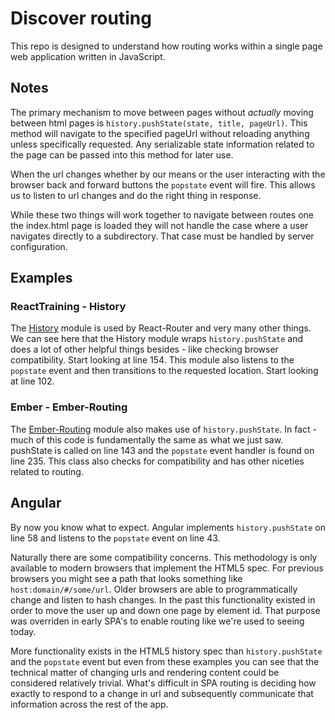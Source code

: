 # Discover routing

This repo is designed to understand how routing works within a single page web application written in JavaScript.

## Notes

The primary mechanism to move between pages without _actually_ moving between html pages is `history.pushState(state, title, pageUrl)`. This method will navigate to the specified pageUrl without reloading anything unless specifically requested. Any serializable state information related to the page can be passed into this method for later use.

When the url changes whether by our means or the user interacting with the browser back and forward buttons the `popstate` event will fire. This allows us to listen to url changes and do the right thing in response.

While these two things will work together to navigate between routes one the index.html page is loaded they will not handle the case where a user navigates directly to a subdirectory. That case must be handled by server configuration.

## Examples

### ReactTraining - History

The [History](https://github.com/ReactTraining/history/blob/9ff690785f02d5c2554b860ff1a39a6527d18aa1/modules/createBrowserHistory.js) module is used by React-Router and very many other things. We can see here that the History module wraps `history.pushState` and does a lot of other helpful things besides - like checking browser compatibility. Start looking at line 154. This module also listens to the `popstate` event and then transitions to the requested location. Start looking at line 102.

### Ember - Ember-Routing

The [Ember-Routing](https://github.com/emberjs/ember.js/blob/ae70bd2e18ad777d2070059acd11b80b3f6d7409/packages/ember-routing/lib/location/history_location.js) module also makes use of `history.pushState`. In fact - much of this code is fundamentally the same as what we just saw. pushState is called on line 143 and the `popstate` event handler is found on line 235. This class also checks for compatibility and has other niceties related to routing.

## Angular

By now you know what to expect. Angular implements `history.pushState` on line 58 and listens to the `popstate` event on line 43.

Naturally there are some compatibility concerns. This methodology is only available to modern browsers that implement the HTML5 spec. For previous browsers you might see a path that looks something like `host:domain/#/some/url`. Older browsers are able to programmatically change and listen to hash changes. In the past this functionality existed in order to move the user up and down one page by element id. That purpose was overriden in early SPA's to enable routing like we're used to seeing today.

More functionality exists in the HTML5 history spec than `history.pushState` and the `popstate` event but even from these examples you can see that the technical matter of changing urls and rendering content could be considered relatively trivial. What's difficult in SPA routing is deciding how exactly to respond to a change in url and subsequently communicate that information across the rest of the app.
